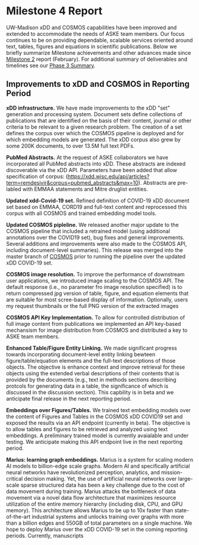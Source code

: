 # Milestone 4 Report

UW-Madison xDD and COSMOS capabilities have been improved and extended to accommodate the needs of ASKE team members. Our focus continues to be on providing dependable, scalable services oriented around text, tables, figures and equations in scientific publications. Below we briefly summarize Milestone achievements and other advances made since [Milestone 2](https://github.com/UW-COSMOS/project-docs/blob/master/presentations_reports/phase3/milestone_2_report.md) report (February). For additional summary of deliverables and timelines see our [Phase 3 Summary](https://github.com/UW-COSMOS/project-docs/tree/master/presentations_reports/phase3).

## Improvements to xDD and COSMOS in Reporting Period
**xDD infrastructure.** We have made improvements to the xDD "set" generation and processing system. Document sets define collections of publications that are identified on the basis of their content, journal or other criteria to be relevant to a given research problem. The creation of a set defines the corpus over which the COSMOS pipeline is deployed and for which embedding models are generated. The xDD corpus also grew by some 200K documents, to over 13.5M full text PDFs.

**PubMed Abstracts.** At the request of ASKE collaborators we have incorporated all PubMed abstracts into xDD. These abstracts are indexed discoverable via the xDD API. Parameters have been added that allow specification of corpus: (https://xdd.wisc.edu/api/articles?term=remdesivir&corpus=pubmed_abstracts&max=10). Abstracts are pre-labled with EMMAA statements and Mitre druglist entities. 

**Updated xdd-Covid-19 set.** Refined definition of COVID-19 xDD document set based on EMMAA, CORD19 and full-text content and reprocessed this corpus with all COSMOS and trained embedding model tools.

**Updated COSMOS pipleline.** We released another major update to the COSMOS pipeline that included a retrained model (using additional annotations over the COVID19 set), bug fixes and general improvements. Several additions and improvements were also made to the COSMOS API, including document-level summaries). This release was merged into the master branch of [COSMOS](https://github.com/UW-COSMOS/Cosmos) prior to running the pipeline over the updated xDD COVID-19 set.

**COSMOS image resolution.** To improve the performance of downstream user applications, we introduced image scaling to the COSMOS API. The default response (i.e., no parameter fro image resolution specified) is to return compressed jpg version of table, figure, and equation elements that are suitable for most scree-based display of information. Optionally, users my request thumbnails or the full PNG version of the extracted images

**COSMOS API Key Implementation.** To allow for controlled distribution of full image content from publications we implemented an API key-based mechansism for image distribution from COSMOS and distributed a key to ASKE team members.

**Enhanced Table/Figure Entity Linking.** We made significant progress towards incorporating document-level entity linking bewteen figure/table/equation elements and the full-text descriptions of those objects. The objective is enhance context and improve retrieval for these objects using the extended verbal descriptions of their contents that is provided by the documents (e.g., text in methods sections describing protcols for generating data in a table, the significance of which is discussed in the discussion section). This capbility is in beta and we anticipate final release in the next reporting period.

**Embeddings over Figures/Tables.** We trained text embedding models over the content of Figures and Tables in the COSMOS xDD COVID19 set and exposed the results via an API endpoint (currently in beta). The objective is to allow tables and figures to be retrieved and analyzed using text embeddings. A preliminary trained model is currently avaialable and under testing. We anticipate making this API endpoint live in the next reporting period. 

**Marius: learning graph embeddings.** Marius is a system for scaling modern AI models to billion-edge scale graphs. Modern AI and specifically artificial neural networks have revolutionized perception, analytics, and mission-critical decision making. Yet, the use of artificial neural networks over large-scale sparse structured data has been a key challenge due to the cost of data movement during training. Marius attacks the bottleneck of data movement via a novel data flow architecture that maximizes resource utilization of the entire memory hierarchy (including disk, CPU, and GPU memory). This architecture allows Marius to be up to 10x faster than state-of-the-art industrial systems and unlocks training over graphs with more than a billion edges and 550GB of total parameters on a single machine. We hope to deploy Marius over the xDD COVID-19 set in the coming reporting periods. Currently, manuscripts 
